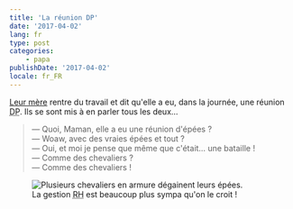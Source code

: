 ```yaml
---
title: 'La réunion DP'
date: '2017-04-02'
lang: fr
type: post
categories:
    - papa
publishDate: '2017-04-02'
locale: fr_FR
---
```


[Leur mère](http://libelilou.github.io/) rentre du travail et dit qu'elle a eu, dans la journée, une réunion <abbr title="Délégués du Personnel">DP</abbr>. Ils se sont mis à en parler tous les deux…

> — Quoi, Maman, elle a eu une réunion d'épées ?  
> — Woaw, avec des vraies épées et tout ?  
> — Oui, et moi je pense que même que c'était… une bataille !  
> — Comme des chevaliers ?  
> — Comme des chevaliers !  

<figure>
  <img src="{{ page.url }}swords.gif" alt="Plusieurs chevaliers en armure dégainent leurs épées."/>
  <figcaption>La gestion <abbr title="Ressources Humaines">RH</abbr> est beaucoup plus sympa qu'on le croit !</figcaption>
</figure>


